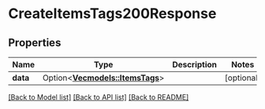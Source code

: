 # CreateItemsTags200Response

## Properties

Name | Type | Description | Notes
------------ | ------------- | ------------- | -------------
**data** | Option<[**Vec<models::ItemsTags>**](ItemsTags.md)> |  | [optional]

[[Back to Model list]](../README.md#documentation-for-models) [[Back to API list]](../README.md#documentation-for-api-endpoints) [[Back to README]](../README.md)


